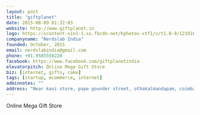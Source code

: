 ```yaml
---
layout: post
title: "giftplanet"
date: 2015-08-09 01:32:03
website: http://www.giftplanet.in
logo: https://scontent-sin1-1.xx.fbcdn.net/hphotos-xtf1/v/t1.0-9/12191632_959286900809066_3641816661334077581_n.png?oh=f40386c17d836406f327e4f61a66e603&oe=56D0DCB8
companyname: "Nerdslab India"
founded: October, 2015
email: nerdslabindia@gmail.com
phone: +91.9585558228
facebook: https://www.facebook.com/giftplanetindia
elevatorpitch: Online Mega Gift Store
biz: [internet, gifts, cake]
tags: [startup, ecommerce, internet]
adminnotes: ""
address: "Near kani store, pape gounder street, othakalmandapam, coimbatore, Tamilnadu, 641043 India."
---
```

Online Mega Gift Store
